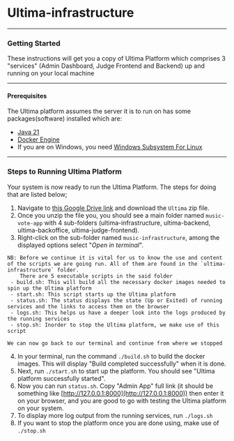 # Ultima-infrastructure

---

### Getting Started

These instructions will get you a copy of Ultima Platform which comprises 3 "services" (Admin Dashboard, Judge Frontend and Backend) up and running on your local machine

---

#### Prerequisites

The Ultima platform assumes the server it is to run on has some packages(software) installed which are:

- [Java 21](https://www.azul.com/downloads/?package=jdk#zulu)
- [Docker Engine](https://docs.docker.com/engine/install/)
- If you are on Windows, you need [Windows Subsystem For Linux](https://learn.microsoft.com/en-us/windows/wsl/install)

---

### Steps to Running Ultima Platform

Your system is now ready to run the Ultima Platform. The steps for doing that are listed below;

1. Navigate to [this Google Drive link](https://drive.google.com/file/d/19KjapXjxTzRwQ5QyeRpmfOrG40F2kGzL/view?usp=sharing) and download the `Ultima` zip file.
2. Once you unzip the file you, you should see a main folder named `music-vote-app` with 4 sub-folders (ultima-infrastructure, ultima-backend, ultima-backoffice, ultima-judge-frontend).
3. Right-click on the sub-folder named `music-infrastructure`, among the displayed options select "_Open in terminal_".

```
NB: Before we continue it is vital for us to know the use and content of the scripts we are going run. All of them are found in the `ultima-infrastructure` folder.
    There are 5 executable scripts in the said folder 
 - build.sh: This will build all the necessary docker images needed to spin up the Ultima platform
 - start.sh: This script starts up the Ultima platform
 - status.sh: The status displays the state (Up or Exited) of running services and the links to access them on the browser
 - logs.sh: This helps us have a deeper look into the logs produced by the running services
 - stop.sh: Inorder to stop the Ultima platform, we make use of this script

We can now go back to our terminal and continue from where we stopped
```

4. In your terminal, run the command `./build.sh` to build the docker images. This will display "Build completed successfully" when it is done.
5. Next, run `./start.sh` to start up the platform. You should see "Ultima platform successfully started".
6. Now you can run `status.sh`. Copy "Admin App" full link (it should be something like [http://127.0.0.1:8000](http://127.0.0.1:8000)) then enter it on your browser, and you are good to go with testing the Ultima platform on your system.
7. To display more log output from the running services, run `./logs.sh`
8. If you want to stop the platform once you are done using, make use of `./stop.sh`
